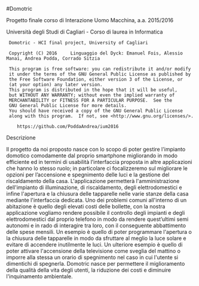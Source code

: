 #Domotric 

Progetto finale corso di Interazione Uomo Macchina, a.a. 2015/2016

Università degli Studi di Cagliari - Corso di laurea in Informatica

     Domotric - HCI final project, University of Cagliari
 
     Copyright (C) 2016		Linguaggio del Dyck: Emanuel Fois, Alessio Manai, Andrea Podda, Corrado Sitzia

     This program is free software: you can redistribute it and/or modify
     it under the terms of the GNU General Public License as published by
     the Free Software Foundation, either version 3 of the License, or
     (at your option) any later version.
     This program is distributed in the hope that it will be useful,
     but WITHOUT ANY WARRANTY; without even the implied warranty of
     MERCHANTABILITY or FITNESS FOR A PARTICULAR PURPOSE.  See the
     GNU General Public License for more details.
     You should have received a copy of the GNU General Public License
     along with this program.  If not, see <http://www.gnu.org/licenses/>.
 
  		https://github.com/PoddaAndrea/ium2016

Descrizione

Il progetto da noi proposto nasce con lo scopo di poter gestire l'impianto domotico
comodamente dal proprio smartphone migliorando in modo efficiente ed in termini di
usabilità l’interfaccia proposta in altre applicazioni che hanno lo stesso ruolo; in particolare ci focalizzeremo sul migliorare le opzioni per l’accensione e spegnimento delle luci e la gestione del riscaldamento della casa.
L'applicazione permetterà l'amministrazione dell'impianto di illuminazione, di riscaldamento, degli elettrodomestici e infine l'apertura e la chiusura delle tapparelle nelle varie stanze della casa mediante l'interfaccia dedicata.
Uno dei problemi comuni all'interno di un abitazione è quello degli elevati costi delle bollette, con la nostra applicazione vogliamo rendere possibile il controllo degli impianti e degli elettrodomestici dal proprio telefono in modo da rendere quest’ultimi semi autonomi e in rado di interagire tra loro, con il conseguente abbattimento delle spese mensili. Un esempio è quello di poter programmare l'apertura o la chiusura delle tapparelle in modo da sfruttare al meglio la luce solare e evitare di accendere inutilmente le luci. Un ulteriore esempio è quello di poter attivare l'accensione della televisione come sveglia del mattino o imporre alla stessa un orario di spegnimento nel caso in cui l'utente si dimentichi di spegnerla.
Domotric nasce per permettere il miglioramento della qualità della vita degli utenti, la
riduzione dei costi e diminuire l'inquinamento ambientale.
